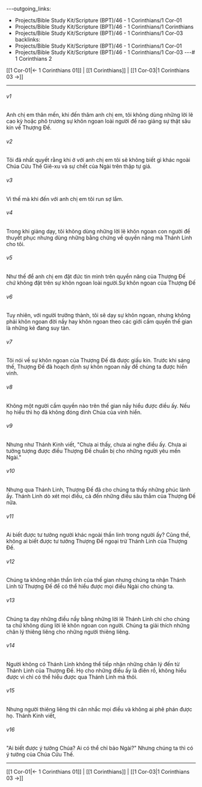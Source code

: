---outgoing_links:
  - Projects/Bible Study Kit/Scripture (BPT)/46 - 1 Corinthians/1 Cor-01
  - Projects/Bible Study Kit/Scripture (BPT)/46 - 1 Corinthians/1 Corinthians
  - Projects/Bible Study Kit/Scripture (BPT)/46 - 1 Corinthians/1 Cor-03
backlinks:
  - Projects/Bible Study Kit/Scripture (BPT)/46 - 1 Corinthians/1 Cor-01
  - Projects/Bible Study Kit/Scripture (BPT)/46 - 1 Corinthians/1 Cor-03
---# 1 Corinthians 2

[[1 Cor-01|← 1 Corinthians 01]] | [[1 Corinthians]] | [[1 Cor-03|1 Corinthians 03 →]]
***



###### v1 
Anh chị em thân mến, khi đến thăm anh chị em, tôi không dùng những lời lẽ cao kỳ hoặc phô trương sự khôn ngoan loài người để rao giảng sự thật sâu kín về Thượng Đế. 

###### v2 
Tôi đã nhất quyết rằng khi ở với anh chị em tôi sẽ không biết gì khác ngoài Chúa Cứu Thế Giê-xu và sự chết của Ngài trên thập tự giá. 

###### v3 
Vì thế mà khi đến với anh chị em tôi run sợ lắm. 

###### v4 
Trong khi giảng dạy, tôi không dùng những lời lẽ khôn ngoan con người để thuyết phục nhưng dùng những bằng chứng về quyền năng mà Thánh Linh cho tôi. 

###### v5 
Như thế để anh chị em đặt đức tin mình trên quyền năng của Thượng Đế chứ không đặt trên sự khôn ngoan loài người.Sự khôn ngoan của Thượng Đế 

###### v6 
Tuy nhiên, với người trưởng thành, tôi sẽ dạy sự khôn ngoan, nhưng không phải khôn ngoan đời nầy hay khôn ngoan theo các giới cầm quyền thế gian là những kẻ đang suy tàn. 

###### v7 
Tôi nói về sự khôn ngoan của Thượng Đế đã được giấu kín. Trước khi sáng thế, Thượng Đế đã hoạch định sự khôn ngoan nầy để chúng ta được hiển vinh. 

###### v8 
Không một người cầm quyền nào trên thế gian nầy hiểu được điều ấy. Nếu họ hiểu thì họ đã không đóng đinh Chúa của vinh hiển. 

###### v9 
Nhưng như Thánh Kinh viết, "Chưa ai thấy, chưa ai nghe điều ấy. Chưa ai tưởng tượng được điều Thượng Đế chuẩn bị cho những người yêu mến Ngài." 

###### v10 
Nhưng qua Thánh Linh, Thượng Đế đã cho chúng ta thấy những phúc lành ấy. Thánh Linh dò xét mọi điều, cả đến những điều sâu thẳm của Thượng Đế nữa. 

###### v11 
Ai biết được tư tưởng người khác ngoài thần linh trong người ấy? Cũng thế, không ai biết được tư tưởng Thượng Đế ngoại trừ Thánh Linh của Thượng Đế. 

###### v12 
Chúng ta không nhận thần linh của thế gian nhưng chúng ta nhận Thánh Linh từ Thượng Đế để có thể hiểu được mọi điều Ngài cho chúng ta. 

###### v13 
Chúng ta dạy những điều nầy bằng những lời lẽ Thánh Linh chỉ cho chúng ta chứ không dùng lời lẽ khôn ngoan con người. Chúng ta giải thích những chân lý thiêng liêng cho những người thiêng liêng. 

###### v14 
Người không có Thánh Linh không thể tiếp nhận những chân lý đến từ Thánh Linh của Thượng Đế. Họ cho những điều ấy là điên rồ, không hiểu được vì chỉ có thể hiểu được qua Thánh Linh mà thôi. 

###### v15 
Nhưng người thiêng liêng thì cân nhắc mọi điều và không ai phê phán được họ. Thánh Kinh viết, 

###### v16 
"Ai biết được ý tưởng Chúa? Ai có thể chỉ bảo Ngài?" Nhưng chúng ta thì có ý tưởng của Chúa Cứu Thế.

***
[[1 Cor-01|← 1 Corinthians 01]] | [[1 Corinthians]] | [[1 Cor-03|1 Corinthians 03 →]]

